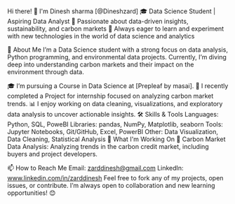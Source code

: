 Hi there! 👋 I'm Dinesh sharma  [@Dineshzard]
🎓 Data Science Student | Aspiring Data Analyst
🌱 Passionate about data-driven insights, sustainability, and carbon markets
🚀 Always eager to learn and experiment with new technologies in the world of data science and analytics

🚀 About Me
I’m a Data Science student with a strong focus on data analysis, Python programming, and environmental data projects. Currently, I’m diving deep into understanding carbon markets and their impact on the environment through data.

🎓 I’m pursuing a Course in Data Science at [Prepleaf by masai].
💼 I recently completed a Project for internship focused on analyzing carbon market trends.
📊 I enjoy working on data cleaning, visualizations, and exploratory data analysis to uncover actionable insights.
🛠️ Skills & Tools
Languages: Python, SQL, PoweBI
Libraries: pandas, NumPy, Matplotlib, seaborn
Tools: Jupyter Notebooks, Git/GitHub, Excel, PowerBI
Other: Data Visualization, Data Cleaning, Statistical Analysis
🌱 What I'm Working On
🔬 Carbon Market Data Analysis: Analyzing trends in the carbon credit market, including buyers and project developers.

📫 How to Reach Me
Email: zarddinesh@gmail.com
LinkedIn: www.linkedin.com/in/zarddinesh
Feel free to fork any of my projects, open issues, or contribute. I’m always open to collaboration and new learning opportunities! 😊

